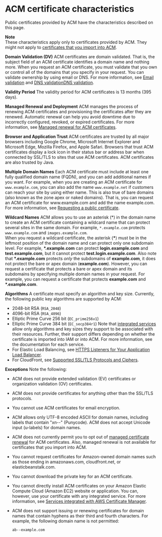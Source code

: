 # ACM certificate characteristics<a name="acm-certificate"></a>

Public certificates provided by ACM have the characteristics described on this page\.

**Note**  
These characteristics apply only to certificates provided by ACM\. They might not apply to [certificates that you import into ACM](import-certificate.md)\.

**Domain Validation \(DV\)**  <a name="domain-validation"></a>
ACM certificates are domain validated\. That is, the subject field of an ACM certificate identifies a domain name and nothing more\. When you request an ACM certificate, you must validate that you own or control all of the domains that you specify in your request\. You can validate ownership by using email or DNS\. For more information, see [Email validation](email-validation.md) and [DNS validationDNS validation](dns-validation.md)\.

**Validity Period**  <a name="validity"></a>
The validity period for ACM certificates is 13 months \(395 days\)\.

**Managed Renewal and Deployment**  <a name="renewal"></a>
ACM manages the process of renewing ACM certificates and provisioning the certificates after they are renewed\. Automatic renewal can help you avoid downtime due to incorrectly configured, revoked, or expired certificates\. For more information, see [Managed renewal for ACM certificates](managed-renewal.md)\.

**Browser and Application Trust**  <a name="browser-trust"></a>
ACM certificates are trusted by all major browsers including Google Chrome, Microsoft Internet Explorer and Microsoft Edge, Mozilla Firefox, and Apple Safari\. Browsers that trust ACM certificates display a lock icon in their status bar or address bar when connected by SSL/TLS to sites that use ACM certificates\. ACM certificates are also trusted by Java\.

**Multiple Domain Names**  <a name="multiple-domains"></a>
Each ACM certificate must include at least one fully qualified domain name \(FQDN\), and you can add additional names if you want\. For example, when you are creating an ACM certificate for `www.example.com`, you can also add the name `www.example.net` if customers can reach your site by using either name\. This is also true of bare domains \(also known as the zone apex or naked domains\)\. That is, you can request an ACM certificate for www\.example\.com and add the name example\.com\. For more information, see [Requesting a public certificate](gs-acm-request-public.md)\.

**Wildcard Names**  <a name="wildcard"></a>
ACM allows you to use an asterisk \(\*\) in the domain name to create an ACM certificate containing a wildcard name that can protect several sites in the same domain\. For example, `*.example.com` protects `www.example.com` and `images.example.com`\.  
When you request a wildcard certificate, the asterisk \(**\***\) must be in the leftmost position of the domain name and can protect only one subdomain level\. For example, **\*\.example\.com** can protect **login\.example\.com** and **test\.example\.com**, but it cannot protect **test\.login\.example\.com**\. Also note that **\*\.example\.com** protects *only* the subdomains of **example\.com**, it does not protect the bare or apex domain \(**example\.com**\)\. However, you can request a certificate that protects a bare or apex domain and its subdomains by specifying multiple domain names in your request\. For example, you can request a certificate that protects **example\.com** and **\*\.example\.com**\.

**Algorithms**  <a name="algorithms"></a>
A certificate must specify an algorithm and key size\. Currently, the following public key algorithms are supported by ACM:   
+ 2048\-bit RSA \(`RSA_2048`\)
+ 4096\-bit RSA \(`RSA_4096`\)
+ Elliptic Prime Curve 256 bit \(`EC_prime256v1`\)
+ Elliptic Prime Curve 384 bit \(`EC_secp384r1`\)
Note that [integrated services](https://docs.aws.amazon.com/acm/latest/userguide/acm-services.html) allow only algorithms and key sizes they support to be associated with their resources\. Further, their support differs depending on whether the certificate is imported into IAM or into ACM\. For more information, see the documentation for each service\.   
+ For Elastic Load Balancing, see [ HTTPS Listeners for Your Application Load Balancer](https://docs.aws.amazon.com/elasticloadbalancing/latest/application/create-https-listener.html)\.
+ For CloudFront, see [ Supported SSL/TLS Protocols and Ciphers](https://docs.aws.amazon.com/AmazonCloudFront/latest/DeveloperGuide/secure-connections-supported-viewer-protocols-ciphers.html#secure-connections-supported-ciphers)\.

**Exceptions**  <a name="exceptions"></a>
Note the following:  
+ ACM does not provide extended validation \(EV\) certificates or organization validation \(OV\) certificates\.
+ ACM does not provide certificates for anything other than the SSL/TLS protocols\.
+ You cannot use ACM certificates for email encryption\.
+ ACM allows only UTF\-8 encoded ASCII for domain names, including labels that contain "xn\-\-" \(Punycode\)\. ACM does not accept Unicode input \(u\-labels\) for domain names\.
+ ACM does not currently permit you to opt out of [managed certificate renewal](managed-renewal.md) for ACM certificates\. Also, managed renewal is not available for certificates that you import into ACM\.
+ You cannot request certificates for Amazon\-owned domain names such as those ending in amazonaws\.com, cloudfront\.net, or elasticbeanstalk\.com\.
+ You cannot download the private key for an ACM certificate\.
+ You cannot directly install ACM certificates on your Amazon Elastic Compute Cloud \(Amazon EC2\) website or application\. You can, however, use your certificate with any integrated service\. For more information, see [Services integrated with AWS Certificate Manager](acm-services.md)\. 
+ ACM does not support issuing or renewing certificates for domain names that contain hyphens as their third and fourth characters\. For example, the following domain name is not permitted:

  ```
  ab--example.com
  ```